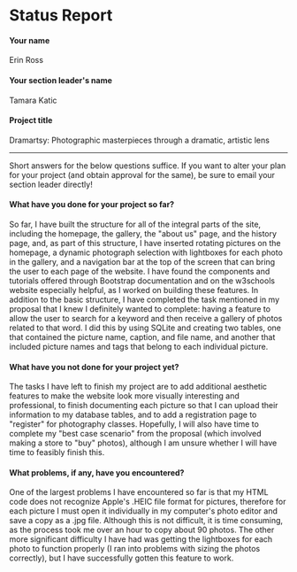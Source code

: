 # Status Report

#### Your name

Erin Ross

#### Your section leader's name

Tamara Katic

#### Project title

Dramartsy: Photographic masterpieces through a dramatic, artistic lens

***

Short answers for the below questions suffice. If you want to alter your plan for your project (and obtain approval for the same), be sure to email your section leader directly!

#### What have you done for your project so far?

So far, I have built the structure for all of the integral parts of the site, including the homepage, the gallery, the "about us" page, and the history page, and, as part of this structure, I have inserted rotating pictures on the homepage, a dynamic photograph selection with lightboxes for each photo in the gallery, and a navigation bar at the top of the screen that can bring the user to each page of the website. I have found the components and tutorials offered through Bootstrap documentation and on the w3schools website especially helpful, as I worked on building these features. In addition to the basic structure, I have completed the task mentioned in my proposal that I knew I definitely wanted to complete: having a feature to allow the user to search for a keyword and then receive a gallery of photos related to that word. I did this by using SQLite and creating two tables, one that contained the picture name, caption, and file name, and another that included picture names and tags that belong to each individual picture.

#### What have you not done for your project yet?

The tasks I have left to finish my project are to add additional aesthetic features to make the website look more visually interesting and professional, to finish documenting each picture so that I can upload their information to my database tables, and to add a registration page to "register" for photography classes. Hopefully, I will also have time to complete my "best case scenario" from the proposal (which involved making a store to "buy" photos), although I am unsure whether I will have time to feasibly finish this.

#### What problems, if any, have you encountered?

One of the largest problems I have encountered so far is that my HTML code does not recognize Apple's .HEIC file format for pictures, therefore for each picture I must open it individually in my computer's photo editor and save a copy as a .jpg file. Although this is not difficult, it is time consuming, as the process took me over an hour to copy about 90 photos. The other more significant difficulty I have had was getting the lightboxes for each photo to function properly (I ran into problems with sizing the photos correctly), but I have successfully gotten this feature to work.
